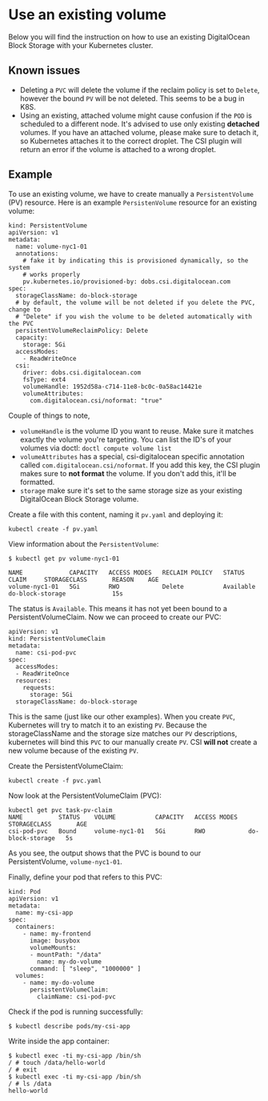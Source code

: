 # Use an existing volume

Below you will find the instruction on how to use an existing DigitalOcean Block
Storage with your Kubernetes cluster.

## Known issues

* Deleting a `PVC` will delete the volume if the reclaim policy is set
to `Delete`, however the bound `PV` will be not deleted. This seems to be a
bug in K8S.
* Using an existing, attached volume might cause confusion if the `POD` is
scheduled to a different node. It's advised to use only existing **detached**
volumes. If you have an attached volume, please make sure to detach it, so
Kubernetes attaches it to the correct droplet. The CSI plugin will return an
error if the volume is attached to a wrong droplet.

## Example

To use an existing volume, we have to create manually a `PersistentVolume` (PV)
resource. Here is an example `PersistenVolume` resource for an existing volume:

```
kind: PersistentVolume
apiVersion: v1
metadata:
  name: volume-nyc1-01
  annotations:
    # fake it by indicating this is provisioned dynamically, so the system
    # works properly
    pv.kubernetes.io/provisioned-by: dobs.csi.digitalocean.com
spec:
  storageClassName: do-block-storage
  # by default, the volume will be not deleted if you delete the PVC, change to
  # "Delete" if you wish the volume to be deleted automatically with the PVC
  persistentVolumeReclaimPolicy: Delete
  capacity:
    storage: 5Gi
  accessModes:
    - ReadWriteOnce
  csi:
    driver: dobs.csi.digitalocean.com
    fsType: ext4
    volumeHandle: 1952d58a-c714-11e8-bc0c-0a58ac14421e
    volumeAttributes:
      com.digitalocean.csi/noformat: "true"
```

Couple of things to note,

* `volumeHandle` is the volume ID you want to reuse. Make sure it matches exactly the volume you're targeting. You can list the ID's of your volumes via doctl: `doctl compute volume list`
* `volumeAttributes` has a special, csi-digitalocean specific annotation called `com.digitalocean.csi/noformat`. If you add this key, the CSI plugin makes sure to **not format** the volume. If you don't add this, it'll be formatted.
* `storage` make sure it's set to the same storage size as your existing DigitalOcean Block Storage volume.

Create a file with this content, naming it `pv.yaml` and deploying it:

```
kubectl create -f pv.yaml
```

View information about the `PersistentVolume`:

```
$ kubectl get pv volume-nyc1-01

NAME             CAPACITY   ACCESS MODES   RECLAIM POLICY   STATUS      CLAIM     STORAGECLASS       REASON    AGE
volume-nyc1-01   5Gi        RWO            Delete           Available             do-block-storage             15s
```

The status is `Available`. This means it has not yet been bound to a
PersistentVolumeClaim. Now we can proceed to create our PVC:


```
apiVersion: v1
kind: PersistentVolumeClaim
metadata:
  name: csi-pod-pvc
spec:
  accessModes:
  - ReadWriteOnce
  resources:
    requests:
      storage: 5Gi
  storageClassName: do-block-storage
```

This is the same (just like our other examples). When you create `PVC`,
Kubernetes will try to match it to an existing `PV`. Because the
storageClassName and the storage size matches our `PV` descriptions, kubernetes
will bind this `PVC` to our manually create `PV`. CSI **will not** create a new
volume because of the existing `PV`.

Create the PersistentVolumeClaim:

```
kubectl create -f pvc.yaml
```

Now look at the PersistentVolumeClaim (PVC):

```
kubectl get pvc task-pv-claim
NAME          STATUS    VOLUME           CAPACITY   ACCESS MODES   STORAGECLASS       AGE
csi-pod-pvc   Bound     volume-nyc1-01   5Gi        RWO            do-block-storage   5s
```

As you see, the output shows that the PVC is bound to our PersistentVolume, `volume-nyc1-01`.

Finally, define your pod that refers to this PVC:

```
kind: Pod
apiVersion: v1
metadata:
  name: my-csi-app
spec:
  containers:
    - name: my-frontend
      image: busybox
      volumeMounts:
      - mountPath: "/data"
        name: my-do-volume
      command: [ "sleep", "1000000" ]
  volumes:
    - name: my-do-volume
      persistentVolumeClaim:
        claimName: csi-pod-pvc 
```


Check if the pod is running successfully:


```
$ kubectl describe pods/my-csi-app
```

Write inside the app container:

```
$ kubectl exec -ti my-csi-app /bin/sh
/ # touch /data/hello-world
/ # exit
$ kubectl exec -ti my-csi-app /bin/sh
/ # ls /data
hello-world
```
